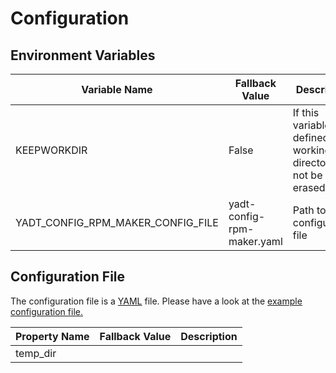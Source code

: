# Configuration

## Environment Variables

| Variable Name                     | Fallback Value             | Description                             |
|-----------------------------------|----------------------------|-----------------------------------------|
| KEEPWORKDIR                       | False                      | If this variable is defined the working directory will not be erased.
| YADT_CONFIG_RPM_MAKER_CONFIG_FILE | yadt-config-rpm-maker.yaml | Path to configuration file

## Configuration File

The configuration file is a [YAML](http://yaml.org/) file.
Please have a look at the [example configuration file.](https://github.com/yadt/yadt-config-rpm-maker/blob/master/yadt-config-rpm-maker.yaml)

| Property Name                     | Fallback Value             | Description                             |
|-----------------------------------|----------------------------|-----------------------------------------|
| temp_dir                          |          |